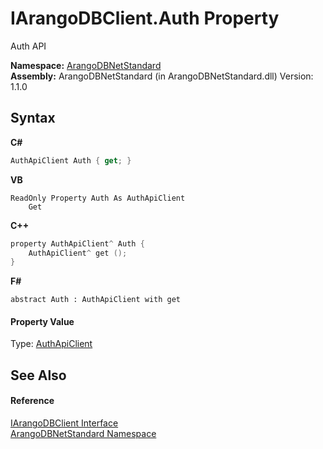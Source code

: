 # IArangoDBClient.Auth Property 
 

Auth API

**Namespace:**&nbsp;<a href="069489ce-b545-4054-943a-23b806da64e9">ArangoDBNetStandard</a><br />**Assembly:**&nbsp;ArangoDBNetStandard (in ArangoDBNetStandard.dll) Version: 1.1.0

## Syntax

**C#**<br />
``` C#
AuthApiClient Auth { get; }
```

**VB**<br />
``` VB
ReadOnly Property Auth As AuthApiClient
	Get
```

**C++**<br />
``` C++
property AuthApiClient^ Auth {
	AuthApiClient^ get ();
}
```

**F#**<br />
``` F#
abstract Auth : AuthApiClient with get

```


#### Property Value
Type: <a href="f072dc17-085a-b3c9-e9a0-d131196993d0">AuthApiClient</a>

## See Also


#### Reference
<a href="f1dfcddb-16e2-4d32-96b6-9aba6dc06578">IArangoDBClient Interface</a><br /><a href="069489ce-b545-4054-943a-23b806da64e9">ArangoDBNetStandard Namespace</a><br />